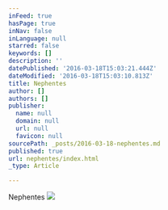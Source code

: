 ```yaml
---
inFeed: true
hasPage: true
inNav: false
inLanguage: null
starred: false
keywords: []
description: ''
datePublished: '2016-03-18T15:03:21.444Z'
dateModified: '2016-03-18T15:03:10.813Z'
title: Nephentes
author: []
authors: []
publisher:
  name: null
  domain: null
  url: null
  favicon: null
sourcePath: _posts/2016-03-18-nephentes.md
published: true
url: nephentes/index.html
_type: Article

---
```

Nephentes
![](https://the-grid-user-content.s3-us-west-2.amazonaws.com/0c9d4da3-e12c-4aea-b771-e485ab7b34e9.jpg)